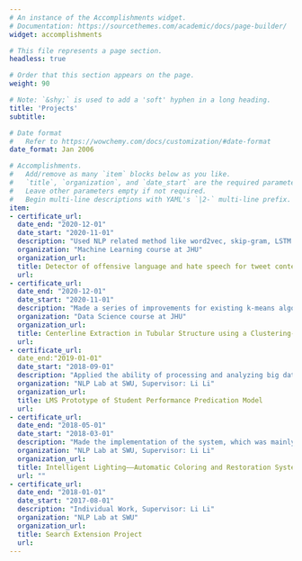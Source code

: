 ```yaml
---
# An instance of the Accomplishments widget.
# Documentation: https://sourcethemes.com/academic/docs/page-builder/
widget: accomplishments

# This file represents a page section.
headless: true

# Order that this section appears on the page.
weight: 90

# Note: `&shy;` is used to add a 'soft' hyphen in a long heading.
title: 'Projects'
subtitle:

# Date format
#   Refer to https://wowchemy.com/docs/customization/#date-format
date_format: Jan 2006

# Accomplishments.
#   Add/remove as many `item` blocks below as you like.
#   `title`, `organization`, and `date_start` are the required parameters.
#   Leave other parameters empty if not required.
#   Begin multi-line descriptions with YAML's `|2-` multi-line prefix.
item:
- certificate_url: 
  date_end: "2020-12-01"
  date_start: "2020-11-01"
  description: "Used NLP related method like word2vec, skip-gram, LSTM to multi-classify tweet content"
  organization: "Machine Learning course at JHU"
  organization_url: 
  title: Detector of offensive language and hate speech for tweet content
  url: 
- certificate_url: 
  date_end: "2020-12-01"
  date_start: "2020-11-01"
  description: "Made a series of improvements for existing k-means algorithm such as coordinate transormation to help us find the center line of a given aorta"
  organization: "Data Science course at JHU"
  organization_url: 
  title: Centerline Extraction in Tubular Structure using a Clustering-based Approach
  url: 
- certificate_url: 
  date_end:"2019-01-01"
  date_start: "2018-09-01"
  description: "Applied the ability of processing and analyzing big data to analyze students’ scores, class times and failure rates, and the data mainly came from a platform       data that already running in a certain university in Chongqing"
  organization: "NLP Lab at SWU, Supervisor: Li Li"
  organization_url: 
  title: LMS Prototype of Student Performance Predication Model 
  url: 
- certificate_url: 
  date_end: "2018-05-01"
  date_start: "2018-03-01"
  description: "Made the implementation of the system, which was mainly based on the training of a large number of sample pictures by convolutional neural networks. Enabled       automatic coloring or restoration of old photos, as well as black and white comics. This system had a certain commercial value. Undertook conducting market demand research of   the platform and completing the front-end interface implementation."
  organization: "NLP Lab at SWU, Supervisor: Li Li"
  organization_url: 
  title: Intelligent Lighting——Automatic Coloring and Restoration System for Old Photos  
  url: ""
- certificate_url: 
  date_end: "2018-01-01"
  date_start: "2017-08-01"
  description: "Individual Work, Supervisor: Li Li"
  organization: "NLP Lab at SWU"
  organization_url: 
  title: Search Extension Project 
  url: 
---
```

